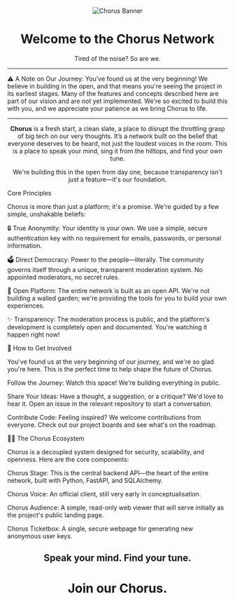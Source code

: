 <p align="center">
<img src="https://github.com/Chorus-Social/.github/blob/main/branding/Glow_Wireframe_Icon_Transparent_XL.png?raw=true" alt="Chorus Banner">
</p>

<h1 align="center">Welcome to the Chorus Network</h1>

<p align="center">
Tired of the noise? So are we.
</p>

<hr>

<p alight="center">
⚠️ A Note on Our Journey:
You've found us at the very beginning! We believe in building in the open, and that means you're seeing the project in its earliest stages. Many of the features and concepts described here are part of our vision and are not yet implemented. We're so excited to build this with you, and we appreciate your patience as we bring Chorus to life.
</p>

<hr>

<p align="center">
<strong>Chorus</strong> is a fresh start, a clean slate, a place to disrupt the throttling grasp of big tech on our very thoughts. It’s a network built on the belief that everyone deserves to be heard, not just the loudest voices in the room. This is a place to speak your mind, sing it from the hilltops, and find your own tune.
</p>

<p align="center">
We're building this in the open from day one, because transparency isn't just a feature—it's our foundation.
</p>

Core Principles

Chorus is more than just a platform; it's a promise. We're guided by a few simple, unshakable beliefs:

🔒 True Anonymity: Your identity is your own. We use a simple, secure authentication key with no requirement for emails, passwords, or personal information.

🗳️ Direct Democracy: Power to the people—literally. The community governs itself through a unique, transparent moderation system. No appointed moderators, no secret rules.

📖 Open Platform: The entire network is built as an open API. We're not building a walled garden; we're providing the tools for you to build your own experiences.

✨ Transparency: The moderation process is public, and the platform's development is completely open and documented. You're watching it happen right now!

🌈 How to Get Involved

You've found us at the very beginning of our journey, and we're so glad you're here. This is the perfect time to help shape the future of Chorus.

Follow the Journey: Watch this space! We're building everything in public.

Share Your Ideas: Have a thought, a suggestion, or a critique? We'd love to hear it. Open an issue in the relevant repository to start a conversation.

Contribute Code: Feeling inspired? We welcome contributions from everyone. Check out our project boards and see what's on the roadmap.

👩‍💻 The Chorus Ecosystem

Chorus is a decoupled system designed for security, scalability, and openness. Here are the core components:

Chorus Stage: This is the central backend API—the heart of the entire network, built with Python, FastAPI, and SQLAlchemy.

Chorus Voice: An official client, still very early in conceptualisation.

Chorus Audience: A simple, read-only web viewer that will serve initially as the project's public landing page.

Chorus Ticketbox: A single, secure webpage for generating new anonymous user keys.

<h2 align="center">Speak your mind. Find your tune.</h2>
<h1 align="center">Join our Chorus.</h1>